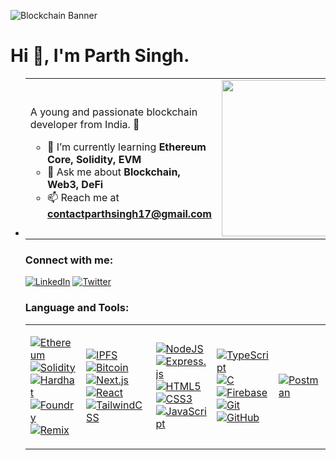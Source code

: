 ![Blockchain Banner]([(https://media.geeksforgeeks.org/wp-content/uploads/20240703105922/What-is-Ethereum.webp)]/banner.png)

# Hi 👋, I'm Parth Singh.

- <table>
<tr>
<td>
  
A young and passionate blockchain developer from India. 🚀  

- 🌱 I’m currently learning **Ethereum Core, Solidity, EVM**
- 💬 Ask me about **Blockchain, Web3, DeFi**
- 📫 Reach me at **contactparthsingh17@gmail.com**

</td>
<td>
  <img src="https://raw.githubusercontent.com/ParthSinghPS/ParthSinghPS/main/blockchain.gif" width="250"/>
</td>
</tr>
</table>


### Connect with me:
[![LinkedIn](https://img.shields.io/badge/LinkedIn-0077B5?style=for-the-badge&logo=linkedin&logoColor=white)](https://linkedin.com/in/parth-singh-293a8331b)
[![Twitter](https://img.shields.io/badge/Twitter-1DA1F2?style=for-the-badge&logo=x&logoColor=white)](https://x.com/parthsingh_1706)

### Language and Tools:

<table>
<tr>
<td>

[![Ethereum](https://img.shields.io/badge/Ethereum-3C3C3D?style=for-the-badge&logo=ethereum&logoColor=white)](https://ethereum.org)  
[![Solidity](https://img.shields.io/badge/Solidity-363636?style=for-the-badge&logo=solidity&logoColor=white)](https://soliditylang.org)  
[![Hardhat](https://img.shields.io/badge/Hardhat-F7DF1E?style=for-the-badge&logo=hardhat&logoColor=black)](https://hardhat.org)  
[![Foundry](https://img.shields.io/badge/Foundry-EF4444?style=for-the-badge&logo=forge&logoColor=white)](https://book.getfoundry.sh)  
[![Remix](https://img.shields.io/badge/Remix-1C1C1C?style=for-the-badge&logo=ethereum&logoColor=blue)](https://remix.ethereum.org)

</td>
<td>

[![IPFS](https://img.shields.io/badge/IPFS-65C2CB?style=for-the-badge&logo=ipfs&logoColor=white)](https://ipfs.io)  
[![Bitcoin](https://img.shields.io/badge/Bitcoin-F7931A?style=for-the-badge&logo=bitcoin&logoColor=white)](https://bitcoin.org)  
[![Next.js](https://img.shields.io/badge/Next.js-000000?style=for-the-badge&logo=nextdotjs&logoColor=white)](https://nextjs.org)  
[![React](https://img.shields.io/badge/React-20232A?style=for-the-badge&logo=react&logoColor=61DAFB)](https://reactjs.org)  
[![TailwindCSS](https://img.shields.io/badge/TailwindCSS-38B2AC?style=for-the-badge&logo=tailwindcss&logoColor=white)](https://tailwindcss.com)

</td>
<td>

[![NodeJS](https://img.shields.io/badge/Node.js-339933?style=for-the-badge&logo=nodedotjs&logoColor=white)](https://nodejs.org)  
[![Express.js](https://img.shields.io/badge/Express.js-000000?style=for-the-badge&logo=express&logoColor=white)](https://expressjs.com)  
[![HTML5](https://img.shields.io/badge/HTML5-E34F26?style=for-the-badge&logo=html5&logoColor=white)](https://www.w3.org/html)  
[![CSS3](https://img.shields.io/badge/CSS3-1572B6?style=for-the-badge&logo=css3&logoColor=white)](https://www.w3schools.com/css)  
[![JavaScript](https://img.shields.io/badge/JavaScript-F7DF1E?style=for-the-badge&logo=javascript&logoColor=black)](https://developer.mozilla.org/en-US/docs/Web/JavaScript)

</td>
<td>

[![TypeScript](https://img.shields.io/badge/TypeScript-007ACC?style=for-the-badge&logo=typescript&logoColor=white)](https://www.typescriptlang.org)  
[![C](https://img.shields.io/badge/C-00599C?style=for-the-badge&logo=c&logoColor=white)](https://www.cprogramming.com)  
[![Firebase](https://img.shields.io/badge/Firebase-FFCA28?style=for-the-badge&logo=firebase&logoColor=black)](https://firebase.google.com)  
[![Git](https://img.shields.io/badge/Git-F05032?style=for-the-badge&logo=git&logoColor=white)](https://git-scm.com)  
[![GitHub](https://img.shields.io/badge/GitHub-181717?style=for-the-badge&logo=github&logoColor=white)](https://github.com)

</td>
<td>

[![Postman](https://img.shields.io/badge/Postman-FF6C37?style=for-the-badge&logo=postman&logoColor=white)](https://postman.com)  

</td>
</tr>
</table>
